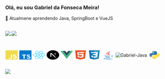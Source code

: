 ### Olá, eu sou Gabriel da Fonseca Meira!
🌱 Atualmene aprendendo Java, SpringBoot e VueJS 


##

<a href="https://github.com/GabrielFMeira/github-readme-stats">
  <img height=176 align="center" src="https://github-readme-stats.vercel.app/api?username=GabrielFMeira&show_icons=true&theme=tokyonight" />
</a>
<a href="https://github.com/GabrielFMeira/convoychat">
  <img height=176 align="center" src="https://github-readme-stats.vercel.app/api/top-langs?username=GabrielFMeira&layout=compact&langs_count=8&card_width=320&show_icons=true&theme=tokyonight" />
</a>

##

<div style="display: inline_block"><br>
  <img align="center" alt="Gabriel-Js" height="30" width="40" src="https://raw.githubusercontent.com/devicons/devicon/master/icons/javascript/javascript-plain.svg">
  <img align="center" alt="Gabriel-Ts" height="30" width="40" src="https://raw.githubusercontent.com/devicons/devicon/master/icons/typescript/typescript-plain.svg">
  <img align="center" alt="Gabriel-React" height="30" width="40" src="https://raw.githubusercontent.com/devicons/devicon/master/icons/react/react-original.svg">
  <img align="center" alt="Gabriel-Next" height="30" width="40" src="https://raw.githubusercontent.com/devicons/devicon/master/icons/nextjs/nextjs-original.svg">
  <img align="center" alt="Gabriel-Next" height="30" width="40" src="https://raw.githubusercontent.com/devicons/devicon/master/icons/vuejs/vuejs-original.svg">
  <img align="center" alt="Gabriel-HTML" height="30" width="40" src="https://raw.githubusercontent.com/devicons/devicon/master/icons/html5/html5-original.svg">
  <img align="center" alt="Gabriel-CSS" height="30" width="40" src="https://raw.githubusercontent.com/devicons/devicon/master/icons/css3/css3-original.svg">
  <img align="center" alt="Gabriel-Java" height="30" width="40" src="https://raw.githubusercontent.com/devicons/devicon/master/icons/java/java-original.svg">
  <img align="center" alt="Gabriel-Java" height="30" width="40" src="https://raw.githubusercontent.com/devicons/devicon/master/icons/springboot/springboot-original.svg">
  <img align="center" alt="Gabriel-Java" height="30" width="40" src="https://raw.githubusercontent.com/devicons/devicon/master/icons/python/python-original.svg">
</div>

##

<a href="https://www.linkedin.com/in/gabriel-da-fonseca-meira-1a1a5a26b/" target="_blank"><img src="https://img.shields.io/badge/-LinkedIn-%230077B5?style=for-the-badge&logo=linkedin&logoColor=white" target="_blank"></a>
